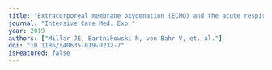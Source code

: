 ```yaml
---
title: "Extracorporeal membrane oxygenation (ECMO) and the acute respiratory distress syndrome (ARDS): a systematic review of pre-clinical models."
journal: "Intensive Care Med. Exp."
year: 2019
authors: ["Millar JE, Bartnikowski N, von Bahr V, et. al."]
doi: "10.1186/s40635-019-0232-7"
isFeatured: false
---
```


